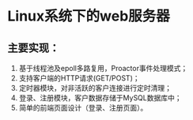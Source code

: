 # Linux系统下的web服务器
## 主要实现：
1. 基于线程池及epoll多路复用，Proactor事件处理模式；
2. 支持客户端的HTTP请求(GET/POST)；
3. 定时器模块，对非活跃的客户连接进行定时清理；
4. 登录、注册模块，客户数据存储于MySQL数据库中；
5. 简单的前端页面设计（登录、注册页面）。
